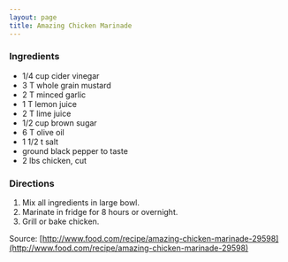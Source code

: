```yaml
---
layout: page
title: Amazing Chicken Marinade
---
```


### Ingredients

- 1/4 cup cider vinegar
- 3 T whole grain mustard
- 2 T minced garlic
- 1 T lemon juice
- 2 T lime juice
- 1/2 cup brown sugar
- 6 T olive oil
- 1 1/2 t salt
- ground black pepper to taste
- 2 lbs chicken, cut

### Directions

1. Mix all ingredients in large bowl.
2. Marinate in fridge for 8 hours or overnight.
3. Grill or bake chicken.

Source: [http://www.food.com/recipe/amazing-chicken-marinade-29598](http://www.food.com/recipe/amazing-chicken-marinade-29598)

